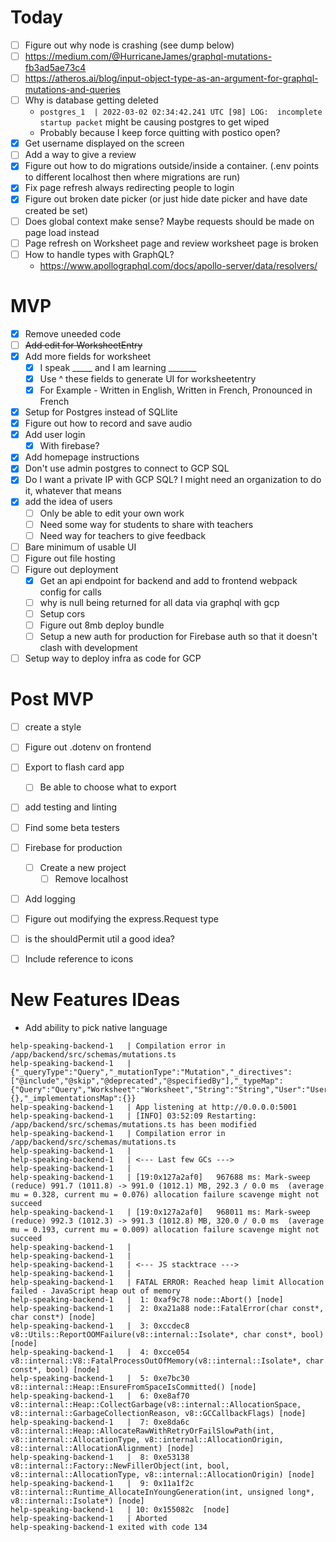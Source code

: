# Today

- [ ] Figure out why node is crashing (see dump below)
- [ ] https://medium.com/@HurricaneJames/graphql-mutations-fb3ad5ae73c4
- [ ] https://atheros.ai/blog/input-object-type-as-an-argument-for-graphql-mutations-and-queries
- [ ] Why is database getting deleted 
    - `postgres_1  | 2022-03-02 02:34:42.241 UTC [98] LOG:  incomplete startup packet` might be causing postgres to get wiped
    - Probably because I keep force quitting with postico open?
- [x] Get username displayed on the screen
- [ ] Add a way to give a review
- [x] Figure out how to do migrations outside/inside a container. (.env points to different localhost then where migrations are run)
- [x] Fix page refresh always redirecting people to login
- [x] Figure out broken date picker (or just hide date picker and have date created be set)
- [ ] Does global context make sense? Maybe requests should be made on page load instead
- [ ] Page refresh on Worksheet page and review worksheet page is broken
- [ ] How to handle types with GraphQL?
    - https://www.apollographql.com/docs/apollo-server/data/resolvers/

# MVP

- [x] Remove uneeded code
- [ ] ~~Add edit for WorksheetEntry~~
- [x] Add more fields for worksheet
    - [x] I speak _____ and I am learning _______ 
    - [x] Use ^ these fields to generate UI for worksheetentry
    - [x] For Example - Written in English, Written in French, Pronounced in French
- [x] Setup for Postgres instead of SQLlite
- [x] Figure out how to record and save audio
- [x] Add user login
    - [x] With firebase?
- [x] Add homepage instructions
- [x] Don't use admin postgres to connect to GCP SQL
- [x] Do I want a private IP with GCP SQL? I might need an organization to do it, whatever that means
- [x] add the idea of users
    - [ ] Only be able to edit your own work
    - [ ] Need some way for students to share with teachers
    - [ ] Need way for teachers to give feedback
- [ ] Bare minimum of usable UI
- [ ] Figure out file hosting
- [ ] Figure out deployment
    - [x] Get an api endpoint for backend and add to frontend webpack config for calls
    - [ ] why is null being returned for all data via graphql with gcp
    - [ ] Setup cors
    - [ ] Figure out 8mb deploy bundle
    - [ ] Setup a new auth for production for Firebase auth so that it doesn't clash with development
- [ ] Setup way to deploy infra as code for GCP
# Post MVP

- [ ] create a style
- [ ] Figure out .dotenv on frontend
- [ ] Export to flash card app
    - [ ] Be able to choose what to export
- [ ] add testing and linting
- [ ] Find some beta testers
- [ ] Firebase for production
    - [ ] Create a new project
        - [ ] Remove localhost
- [ ] Add logging
- [ ] Figure out modifying the express.Request type
- [ ] is the shouldPermit util a good idea?
- [ ] Include reference to icons


# New Features IDeas

- Add ability to pick native language


```
help-speaking-backend-1   | Compilation error in /app/backend/src/schemas/mutations.ts
help-speaking-backend-1   | {"_queryType":"Query","_mutationType":"Mutation","_directives":["@include","@skip","@deprecated","@specifiedBy"],"_typeMap":{"Query":"Query","Worksheet":"Worksheet","String":"String","User":"User","Boolean":"Boolean","WorksheetEntry":"WorksheetEntry","Mutation":"Mutation","Review":"Review","ReviewEntry":"ReviewEntry","__Schema":"__Schema","__Type":"__Type","__TypeKind":"__TypeKind","__Field":"__Field","__InputValue":"__InputValue","__EnumValue":"__EnumValue","__Directive":"__Directive","__DirectiveLocation":"__DirectiveLocation"},"_subTypeMap":{},"_implementationsMap":{}}
help-speaking-backend-1   | App listening at http://0.0.0.0:5001
help-speaking-backend-1   | [INFO] 03:52:09 Restarting: /app/backend/src/schemas/mutations.ts has been modified
help-speaking-backend-1   | Compilation error in /app/backend/src/schemas/mutations.ts
help-speaking-backend-1   | 
help-speaking-backend-1   | <--- Last few GCs --->
help-speaking-backend-1   | 
help-speaking-backend-1   | [19:0x127a2af0]   967688 ms: Mark-sweep (reduce) 991.7 (1011.8) -> 991.0 (1012.1) MB, 292.3 / 0.0 ms  (average mu = 0.328, current mu = 0.076) allocation failure scavenge might not succeed
help-speaking-backend-1   | [19:0x127a2af0]   968011 ms: Mark-sweep (reduce) 992.3 (1012.3) -> 991.3 (1012.8) MB, 320.0 / 0.0 ms  (average mu = 0.193, current mu = 0.009) allocation failure scavenge might not succeed
help-speaking-backend-1   | 
help-speaking-backend-1   | 
help-speaking-backend-1   | <--- JS stacktrace --->
help-speaking-backend-1   | 
help-speaking-backend-1   | FATAL ERROR: Reached heap limit Allocation failed - JavaScript heap out of memory
help-speaking-backend-1   |  1: 0xaf9c78 node::Abort() [node]
help-speaking-backend-1   |  2: 0xa21a88 node::FatalError(char const*, char const*) [node]
help-speaking-backend-1   |  3: 0xccdec8 v8::Utils::ReportOOMFailure(v8::internal::Isolate*, char const*, bool) [node]
help-speaking-backend-1   |  4: 0xcce054 v8::internal::V8::FatalProcessOutOfMemory(v8::internal::Isolate*, char const*, bool) [node]
help-speaking-backend-1   |  5: 0xe7bc30 v8::internal::Heap::EnsureFromSpaceIsCommitted() [node]
help-speaking-backend-1   |  6: 0xe8af70 v8::internal::Heap::CollectGarbage(v8::internal::AllocationSpace, v8::internal::GarbageCollectionReason, v8::GCCallbackFlags) [node]
help-speaking-backend-1   |  7: 0xe8da6c v8::internal::Heap::AllocateRawWithRetryOrFailSlowPath(int, v8::internal::AllocationType, v8::internal::AllocationOrigin, v8::internal::AllocationAlignment) [node]
help-speaking-backend-1   |  8: 0xe53138 v8::internal::Factory::NewFillerObject(int, bool, v8::internal::AllocationType, v8::internal::AllocationOrigin) [node]
help-speaking-backend-1   |  9: 0x11a1f2c v8::internal::Runtime_AllocateInYoungGeneration(int, unsigned long*, v8::internal::Isolate*) [node]
help-speaking-backend-1   | 10: 0x155082c  [node]
help-speaking-backend-1   | Aborted
help-speaking-backend-1 exited with code 134
```